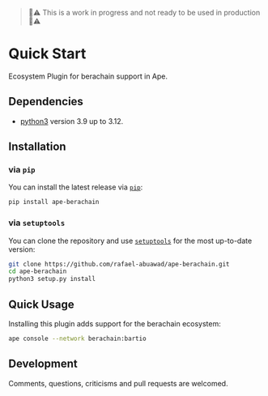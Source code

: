 > 🚧⚠  This is a work in progress and not ready to be used in production  🚧⚠

# Quick Start

Ecosystem Plugin for berachain support in Ape.

## Dependencies

- [python3](https://www.python.org/downloads) version 3.9 up to 3.12.

## Installation
<!-- 
### via `ape`

You can install this plugin using `ape`:

```bash
ape plugins install berachain
```

or via config file:

```yaml
# ape-config.yaml
plugins:
  - name: berachain
``` -->

### via `pip`

You can install the latest release via [`pip`](https://pypi.org/project/pip/):

```bash
pip install ape-berachain
```

### via `setuptools`

You can clone the repository and use [`setuptools`](https://github.com/pypa/setuptools) for the most up-to-date version:

```bash
git clone https://github.com/rafael-abuawad/ape-berachain.git
cd ape-berachain
python3 setup.py install
```

## Quick Usage

Installing this plugin adds support for the berachain ecosystem:

```bash
ape console --network berachain:bartio
```

## Development

Comments, questions, criticisms and pull requests are welcomed.